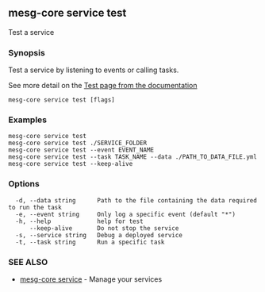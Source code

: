## mesg-core service test

Test a service

### Synopsis

Test a service by listening to events or calling tasks.

See more detail on the [Test page from the documentation](https://docs.mesg.tech/service/test.html)

```
mesg-core service test [flags]
```

### Examples

```
mesg-core service test
mesg-core service test ./SERVICE_FOLDER
mesg-core service test --event EVENT_NAME
mesg-core service test --task TASK_NAME --data ./PATH_TO_DATA_FILE.yml
mesg-core service test --keep-alive
```

### Options

```
  -d, --data string      Path to the file containing the data required to run the task
  -e, --event string     Only log a specific event (default "*")
  -h, --help             help for test
      --keep-alive       Do not stop the service
  -s, --service string   Debug a deployed service
  -t, --task string      Run a specific task
```

### SEE ALSO

* [mesg-core service](mesg-core_service.md)	 - Manage your services

